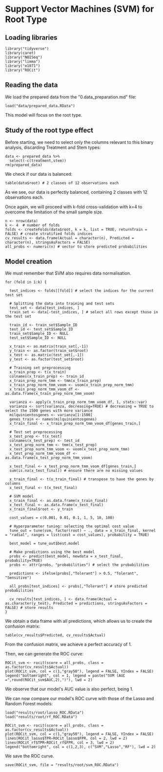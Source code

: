 # Support Vector Machines (SVM) for Root Type

## Loading libraries

```
library("tidyverse")
library(caret)
library("NOISeq")
library("limma")
library("e1071")
library("ROCit")
```

## Reading the data

We load the prepared data from the "0.data_preparation.md" file:

```
load("data/prepared_data.RData")
```

This model will focus on the root type.

## Study of the root type effect

Before starting, we need to select only the columns relevant to this binary analysis, discarding Treatment and Stem types:

```
data <- prepared_data %>%
  select(-c(treatment,stem))
rm(prepared_data)
```

We check if our data is balanced:

```
table(data$root) # 2 classes of 12 observations each
```

As we see, our data is perfectly balanced, containing 2 classes with 12 observations each. 

Once again, we will proceed with k-fold cross-validation with k=4 to overcome the limitation of the small sample size.

```
n <- nrow(data)
k <- 4  # number of folds
folds <- createFolds(data$root, k = k, list = TRUE, returnTrain = FALSE) # create stratified folds indices
cv_results <- data.frame(Actual = character(n), Predicted = character(n), stringsAsFactors = FALSE)
all_probs <- numeric(n) # vector to store predicted probabilities
```

## Model creation

We must remember that SVM also requires data normalisation.

```
for (fold in 1:k) {

  test_indices <- folds[[fold]] # select the indices for the current test set
  
  # Splitting the data into training and test sets
  test_set <- data[test_indices, ]
  train_set <- data[-test_indices, ] # select all rows except those in the test set

  train_id <- train_set$Sample_ID
  test_id <- test_set$Sample_ID
  train_set$Sample_ID <- NULL
  test_set$Sample_ID <- NULL
  
  x_train <- as.matrix(train_set[,-1])
  y_train <- as.factor(train_set$root)
  x_test <- as.matrix(test_set[,-1])
  y_test <- as.factor(test_set$root)
  
  # Training set preprocessing
  x_train_prep <- t(x_train)
  colnames(x_train_prep) <- train_id
  x_train_prep_norm_tmm <- tmm(x_train_prep)
  x_train_prep_norm_tmm_voom <- voom(x_train_prep_norm_tmm)
  x_train_prep_norm_tmm_voom_df <- as.data.frame(x_train_prep_norm_tmm_voom)
  
  varianza <- apply(x_train_prep_norm_tmm_voom_df, 1, stats::var)
  varianza <- sort(varianza, decreasing=TRUE) # decreasing = TRUE to select the 1500 genes with more variance
  milquinientosgenes <- varianza[1:1500]
  genes_train <- names(milquinientosgenes)
  x_train_final <- x_train_prep_norm_tmm_voom_df[genes_train,]
  
  # Test set preprocessing
  x_test_prep <- t(x_test)
  colnames(x_test_prep) <- test_id
  x_test_prep_norm_tmm <- tmm(x_test_prep)
  x_test_prep_norm_tmm_voom <- voom(x_test_prep_norm_tmm)
  x_test_prep_norm_tmm_voom_df <- as.data.frame(x_test_prep_norm_tmm_voom)
  
  x_test_final <- x_test_prep_norm_tmm_voom_df[genes_train,]
  sum(is.na(x_test_final)) # ensure there are no missing values
  
  x_train_final <- t(x_train_final) # transpose to have the genes by columns
  x_test_final <- t(x_test_final)
  
  # SVM model
  x_train_final <- as.data.frame(x_train_final)
  x_test_final <- as.data.frame(x_test_final)
  x_train_final$root <- y_train

  cost_values = c(0.001, 0.01, 0.1, 1, 5, 10, 100)
  
  # Hyperparameter tuning: selecting the optimal cost value
  tune_out = tune(svm, factor(root) ~ ., data = x_train_final, kernel = "radial", ranges = list(cost = cost_values), probability = TRUE)
  
  best_model = tune_out$best.model
  
  # Make predictions using the best model
  probs <- predict(best_model, newdata = x_test_final, probability=TRUE)
  probs <- attr(probs, "probabilities") # select the probabilities
  
  predictions <- ifelse(probs[,"Tolerant"] > 0.5, "Tolerant", "Sensitive")

  all_probs[test_indices] <- probs[,"Tolerant"] # store predicted probabilities
  
  cv_results[test_indices, ] <- data.frame(Actual = as.character(y_test), Predicted = predictions, stringsAsFactors = FALSE) # store results
}
```

We obtain a data frame with all predictions, which allows us to create the confusion matrix:

```
table(cv_results$Predicted, cv_results$Actual)
```

From the confusion matrix, we achieve a perfect accuracy of 1.

Then, we can generate the ROC curve:

```
ROCit_svm <- rocit(score = all_probs, class = as.factor(cv_results$Actual))
plot(ROCit_svm, col = c(1,"gray50"), legend = FALSE, YIndex = FALSE)
legend("bottomright", col = 1, legend = paste("SVM (AUC =",round(ROCit_svm$AUC,2),")"), lwd = 2)
```

We observe that our model's AUC value is also perfect, being 1.

We can now compare our model's ROC curve with those of the Lasso and Random Forest models:

```
load("results/root/lasso_ROC.RData")
load("results/root/rf_ROC.RData")

ROCit_svm <- rocit(score = all_probs, class = as.factor(cv_results$Actual))
plot(ROCit_svm, col = c(1,"gray50"), legend = FALSE, YIndex = FALSE)
lines(ROCit_lasso$TPR~ROCit_lasso$FPR, col = 2, lwd = 2)
lines(ROCit_rf$TPR~ROCit_rf$FPR, col = 3, lwd = 2)
legend("bottomright", col = c(1,2,3), c("SVM","Lasso","RF"), lwd = 2)
```

We save the ROC curve.

```
save(ROCit_svm, file = "results/root/svm_ROC.RData")
```
